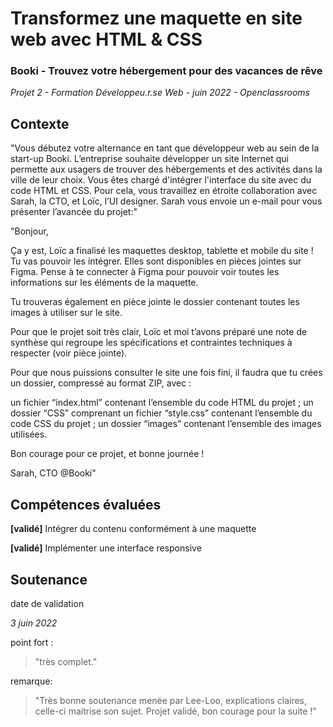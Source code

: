 # Transformez une maquette en site web avec HTML & CSS
### Booki - Trouvez votre hébergement pour des vacances de rêve
_Projet 2 - Formation Développeu.r.se Web - juin 2022 - Openclassrooms_

## Contexte
"Vous débutez votre alternance en tant que développeur web au sein de la start-up Booki.
L’entreprise souhaite développer un site Internet qui permette aux usagers de trouver des hébergements et des activités dans la ville de leur choix.
Vous êtes chargé d'intégrer l'interface du site avec du code HTML et CSS. Pour cela, vous travaillez en étroite collaboration avec Sarah, la CTO, et Loïc, l’UI designer.
Sarah vous envoie un e-mail pour vous présenter l’avancée du projet:"

"Bonjour,

Ça y est, Loïc a finalisé les maquettes desktop, tablette et mobile du site ! Tu vas pouvoir les intégrer. Elles sont disponibles en pièces jointes sur Figma. Pense à te connecter à Figma pour pouvoir voir toutes les informations sur les éléments de la maquette.

Tu trouveras également en pièce jointe le dossier contenant toutes les images à utiliser sur le site.

Pour que le projet soit très clair, Loïc et moi t’avons préparé une note de synthèse qui regroupe les spécifications et contraintes techniques à respecter (voir pièce jointe).

Pour que nous puissions consulter le site une fois fini, il faudra que tu crées un dossier, compressé au format ZIP, avec :

un fichier “index.html” contenant l’ensemble du code HTML du projet ;
un dossier “CSS” comprenant un fichier “style.css” contenant l’ensemble du code CSS du projet ;
un dossier “images” contenant l’ensemble des images utilisées.

Bon courage pour ce projet, et bonne journée !

Sarah, CTO @Booki"


## Compétences évaluées
**\[validé]** Intégrer du contenu conformément à une maquette

**\[validé]** Implémenter une interface responsive


## Soutenance
date de validation

_3 juin 2022_

point fort :
>"très complet."

remarque: 
>"Très bonne soutenance menée par Lee-Loo, explications claires, celle-ci maitrise son sujet.
>Projet validé, bon courage pour la suite !"
